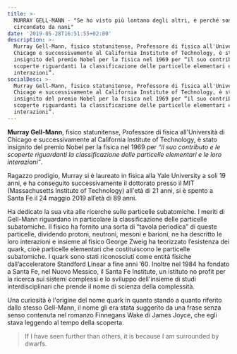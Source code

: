 ```yaml
---
title: >-
  MURRAY GELL-MANN - "Se ho visto più lontano degli altri, è perché sono
  circondato da nani"
date: '2019-05-28T16:51:55+02:00'
description: >-
  Murray Gell-Mann, fisico statunitense, Professore di fisica all'Università di
  Chicago e successivamente al California Institute of Technology, è stato
  insignito del premio Nobel per la fisica nel 1969 per “il suo contributo e le
  scoperte riguardanti la classificazione delle particelle elementari e le loro
  interazioni”.
socialDesc: >-
  Murray Gell-Mann, fisico statunitense, Professore di fisica all'Università di
  Chicago e successivamente al California Institute of Technology, è stato
  insignito del premio Nobel per la fisica nel 1969 per “il suo contributo e le
  scoperte riguardanti la classificazione delle particelle elementari e le loro
  interazioni”.
---
```

**Murray Gell-Mann**, fisico statunitense, Professore di fisica all'Università di Chicago e successivamente al California Institute of Technology, è stato insignito del premio Nobel per la fisica nel 1969 per _“il suo contributo e le scoperte riguardanti la classificazione delle particelle elementari e le loro interazioni”_.

Ragazzo prodigio, Murray si è laureato in fisica alla Yale University a soli 19 anni, e ha conseguito successivamente il dottorato presso il MIT (Massachusetts Institute of Technology) all'età di 21 anni, si è spento a Santa Fe il 24 maggio 2019 all’età di 89 anni. 

Ha dedicato la sua vita alle ricerche sulle particelle subatomiche. I meriti di Gell-Mann riguardano in particolare la classificazione delle particelle subatomiche. Il fisico ha fornito una sorta di “tavola periodica” di queste particelle, dividendo protoni, neutroni, mesoni e barioni, ne ha descritto le loro interazioni e insieme al fisico George Zweig ha teorizzato l’esistenza dei quark, cioè particelle elementari che costituiscono le particelle subatomiche. I quark sono stati riconosciuti come entità fisiche dall’acceleratore Standford Linear a fine anni ’60. Inoltre nel 1984 ha fondato a Santa Fe, nel Nuovo Messico, il Santa Fe Institute, un istituto no profit per la ricerca sui sistemi complessi e lo sviluppo dell'insieme di studi interdisciplinari che prende il nome di scienza della complessità.

Una curiosità è l'origine del nome quark in quanto stando a quanto riferito dallo stesso Gell-Mann, il nome gli era stata suggerito da una frase senza senso contenuta nel romanzo Finnegans Wake di James Joyce, che egli stava leggendo al tempo della scoperta.

> If I have seen further than others, it is because I am surrounded by dwarfs.

